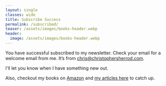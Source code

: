 ```yaml
---
layout: single
classes: wide
title: Subscribe Success
permalink: /subscribed/
teaser: /assets/images/books-header.webp
header:
  image: /assets/images/books-header.webp
---
```

You have successful subscribed to my newsletter. Check your email for a welcome email from me. It’s from chris@christophersherrod.com.

I'll let you know when I have something new out.

Also, checkout my books on [Amazon](https://www.amazon.com/Christopher-Sherrod/e/B008NW0ADO?ref=sr_ntt_srch_lnk_3&qid=1650396627&sr=8-3) and [my articles here](https://christophersherrod.com/blog/) to catch up.